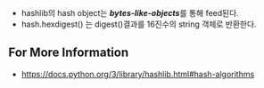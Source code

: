 * hashlib의 hash object는 ***bytes-like-objects***를 통해 feed된다.
* hash.hexdigest() 는 digest()결과를 16진수의 string 객체로 반환한다.

## For More Information
* https://docs.python.org/3/library/hashlib.html#hash-algorithms
